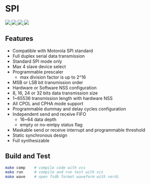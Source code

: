 # SPI
<p>
    <a href=".">
      <img src="https://img.shields.io/badge/RTL%20dev-in%20progress-silver?style=flat-square">
    </a>
    <a href=".">
      <img src="https://img.shields.io/badge/VCS%20sim-in%20progress-silver?style=flat-square">
    </a>
    <a href=".">
      <img src="https://img.shields.io/badge/FPGA%20verif-no%20start-wheat?style=flat-square">
    </a>
    <a href=".">
      <img src="https://img.shields.io/badge/Tapeout%20test-no%20start-wheat?style=flat-square">
    </a>
</p>

## Features
* Compatible with Motorola SPI standard
* Full duplex serial data transmission
* Standard SPI mode only
* Max 4 slave device select
* Programmable prescaler
    * max division factor is up to 2^16
* MSB or LSB bit transmission order
* Hardware or Software NSS configuration
* 8, 16, 24 or 32 bits data transmission size
* 1~65536 transmission length with hardware NSS
* All CPOL and CPHA mode support
* Programmable dummay and delay cycles configuration
* Independent send and receive FIFO
    * 16~64 data depth
    * empty or no-emtpy status flag
* Maskable send or receive interrupt and programmable threshold
* Static synchronous design
* Full synthesizable

## Build and Test
```bash
make comp    # compile code with vcs
make run     # compile and run test with vcs
make wave    # open fsdb format waveform with verdi
```